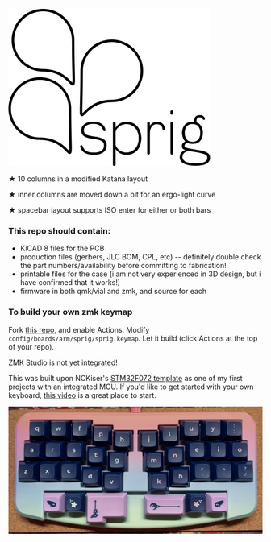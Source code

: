 ![sprig logo](img/sprig_logo.png)

★ 10 columns in a modified Katana layout

★ inner columns are moved down a bit for an ergo-light curve

★ spacebar layout supports ISO enter for either or both bars

### This repo should contain:
- KiCAD 8 files for the PCB
- production files (gerbers, JLC BOM, CPL, etc) -- definitely double check the part numbers/availability before committing to fabrication! 
- printable files for the case (i am not very experienced in 3D design, but i have confirmed that it works!)
- firmware in both qmk/vial and zmk, and source for each

### To build your own zmk keymap
Fork [this repo](https://github.com/sbkeebs/sprig-zmk-config), and enable Actions. Modify `config/boards/arm/sprig/sprig.keymap`. Let it build (click Actions at the top of your repo).

ZMK Studio is not yet integrated!

This was built upon NCKiser's [STM32F072 template](https://github.com/NCKiser/STM32F072_template) as one of my first projects with an integrated MCU. If you'd like to get started with your own keyboard, [this video](https://www.youtube.com/watch?v=kGKN8SGkUD0) is a great place to start.

![photo of sprig](img/IMG_7637.jpg)
